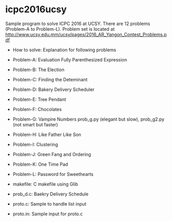 # icpc2016ucsy

Sample program to solve ICPC 2016 at UCSY. There are 12 problems (Problem-A to Problem-L). Problem set is located at <http://www.ucsy.edu.mm/ucsy/pages/2016_AR_Yangon_Contest_Problems.pdf>

- How to solve: Explanation for following problems

- Problem-A: Evaluation Fully Parenthesized Expression
- Problem-B: The Election
- Problem-C: Finding the Deteminant
- Problem-D: Bakery Delivery Scheduler
- Problem-E: Tree Pendant
- Problem-F: Chocolates
- Problem-G: Vampire Numbers
             prob_g.py (elegant but slow), prob_g2.py (not smart but faster)
- Problem-H: Like Father Like Son
- Problem-I: Clustering
- Problem-J: Green Fang and Ordering
- Problem-K: One Time Pad
- Problem-L: Password for Sweethearts

- makefile:  C makefile using Glib
- prob_d.c:  Baekry Delivery Schedule
- proto.c:   Sample to handle list input
- proto.in:  Sample input for proto.c
